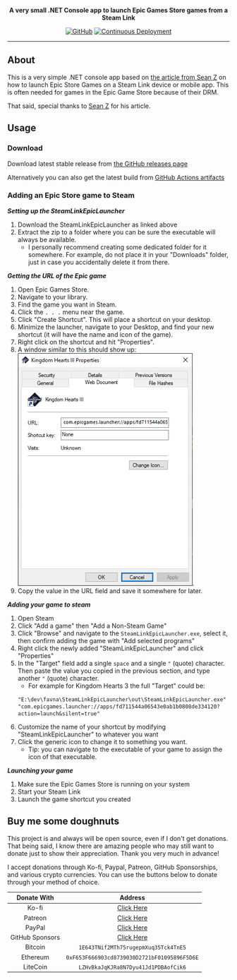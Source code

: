 <div align="center">

**A very small .NET Console app to launch Epic Games Store games from a Steam Link**

[![GitHub](https://img.shields.io/github/license/favna/SteamLinkEpicLauncher)](https://github.com/favna/SteamLinkEpicLauncher/blob/main/LICENSE.md)
[![Continuous Deployment](https://github.com/Favna/SteamLinkEpicLauncher/actions/workflows/continuous-deployment.yml/badge.svg?branch=main)](https://github.com/Favna/SteamLinkEpicLauncher/actions/workflows/continuous-deployment.yml/badge.svg?branch=main)

</div>

---

## About

This is a very simple .NET console app based on [the article from Sean Z](https://seanzwrites.com/posts/how-to-play-epic-games-on-steam-and-steamlink/) on how to launch Epic Store Games on a Steam Link device or mobile app. This is often needed for games in the Epic Game Store because of their DRM.

That said, special thanks to [Sean Z](https://twitter.com/Sean_Z_Writes) for his article.

## Usage

### Download

Download latest stable release from [the GitHub releases page](https://github.com/favna/SteamLinkEpicLauncher/releases/latest)

Alternatively you can also get the latest build from [GitHub Actions artifacts](https://github.com/Favna/SteamLinkEpicLauncher/actions/workflows/continuous-deployment.yml/badge.svg?branch=main)

### Adding an Epic Store game to Steam

**_Setting up the SteamLinkEpicLauncher_**

1. Download the SteamLinkEpicLauncher as linked above
2. Extract the zip to a folder where you can be sure the executable will always be available.
    - I personally recommend creating some dedicated folder for it somewhere. For example, do not place it in your "Downloads" folder, just in case you accidentally delete it from there.

**_Getting the URL of the Epic game_**

1. Open Epic Games Store.
2. Navigate to your library.
3. Find the game you want in Steam.
4. Click the `. . .` menu near the game.
5. Click "Create Shortcut". This will place a shortcut on your desktop.
6. Minimize the launcher, navigate to your Desktop, and find your new shortcut (it will have the name and icon of the game).
7. Right click on the shortcut and hit "Properties".
8. A window similar to this should show up: ![Properties Window](./assets/properties.png).
9. Copy the value in the URL field and save it somewhere for later.

**_Adding your game to steam_**

1. Open Steam
2. Click "Add a game" then "Add a Non-Steam Game"
3. Click "Browse" and navigate to the `SteamLinkEpicLauncher.exe`, select it, then confirm adding the game with "Add selected programs"
4. Right click the newly added "SteamLinkEpicLauncher" and click "Properties"
5. In the "Target" field add a single `space` and a single `"` (quote) character. Then paste the value you copied in the previous section, and type another `"` (quote) character.
    - For example for Kingdom Hearts 3 the full "Target" could be:
    ```
    "E:\dev\favna\SteamLinkEpicLauncher\out\SteamLinkEpicLauncher.exe" "com.epicgames.launcher://apps/fd711544a06543e0ab1b0808de334120?action=launch&silent=true"
    ```
6. Customize the name of your shortcut by modifying "SteamLinkEpicLauncher" to whatever you want
7. Click the generic icon to change it to something you want.
    - Tip: you can navigate to the executable of your game to assign the icon of that executable.

**_Launching your game_**

1. Make sure the Epic Games Store is running on your system
2. Start your Steam Link
3. Launch the game shortcut you created

## Buy me some doughnuts

This project is and always will be open source, even if I don't get donations. That being said, I know there are amazing people who may still want to donate just to show their appreciation. Thank you very much in advance!

I accept donations through Ko-fi, Paypal, Patreon, GitHub Sponsorships, and various crypto currencies. You can use the buttons below to donate through your method of choice.

|   Donate With   |                      Address                      |
| :-------------: | :-----------------------------------------------: |
|      Ko-fi      |  [Click Here](https://donate.favware.tech/kofi)   |
|     Patreon     | [Click Here](https://donate.favware.tech/patreon) |
|     PayPal      | [Click Here](https://donate.favware.tech/paypal)  |
| GitHub Sponsors |  [Click Here](https://github.com/sponsors/Favna)  |
|     Bitcoin     |       `1E643TNif2MTh75rugepmXuq35Tck4TnE5`        |
|    Ethereum     |   `0xF653F666903cd8739030D2721bF01095896F5D6E`    |
|    LiteCoin     |       `LZHvBkaJqKJRa8N7Dyu41Jd1PDBAofCik6`        |
